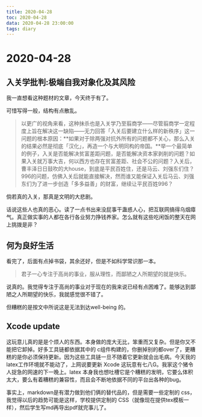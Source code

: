 ```yaml
---
title: 2020-04-28
toc: 2020-04-28
data: 2020-04-28 23:00:00
tags: diary
---
```



# 2020-04-28

## 入关学批判:极端自我对象化及其⻛险

我一直想看这种题材的文章，今天终于有了。

可惜写得一般，结构有点散乱。

> 以更广的视角来看，这种抹杀也是入关学乃至翦商学——尽管翦商学一定程度上旨在解决这一缺陷——无力回答「入关后要建立什么样的新秩序」这一问题的根本原因：**如果对于除两强对抗外所有的问题都不关心，那么入关的结果必然是彻底「汉化」，再造一个与大明同构的帝国。**举一个最简单的例子，入关是否能解决贫富差距问题，是否能解决资本家剥削的问题？如果入关就万事大吉，何以西方也存在贫富差距、社会不公的问题？入关后，曹丰泽日日鼓吹的大house，到底是平民百姓住，还是马云、刘强东们住？996的问题，仿佛入关后就能直接解决，然而谁又能保证入关后马云、刘强东们为了进一步创造「多多益善」的财富，继续让平民百姓996？

倘若真的入关，那真是文明的大悲剧。



话说这些人也真的恶心。读了一点书出来没屁事干蛊惑人心，把互联网搞得乌烟瘴气。真正做实事的人都在各行各业努力挣钱养家。怎么就有这些吃闲饭的整天在网上挑拨是非？

## 何为良好生活

看完了，后面有点掉书袋，其余还好，但是不如科学常识那一本。

> 君子一心专注于高尚的事业，服从理性，而鄙陋之人所期望的就是快乐。

说真的。我觉得专注于高尚的事业对于现在的我来说已经有点困难了。能够达到鄙陋之人所期望的快乐，我就感觉很不错了。

但糟糕的是按文中所说这是无法到达well-being 的。

## Xcode update

这玩意儿真的是是个烦人的东西。本身做的庞大无比，笨重而又复杂。但是你又不能把它卸掉。好多工具链都依据其中的 c组件构建的，你删掉别的都over了，更糟糕的是你必须保持更新。因为这些工具链一旦不随着它更新就会出毛病。今天我的latex工作环境就不能动了，上网说要更新 Xcode 这玩意有七八G。我家这个猪令人捉急的网速的下一晚上。latex 本身我也想吐槽它是个糟糕的发明，它要么体积太大，要么有着糟糕的兼容性，而且会不断地依据不同的平台出各种的bug。

事实上，markdown是有潜力做到他们俩的替代品的，但是需要一些定制的 css，我觉得以后的趋势可能是这样，学校提供定制的 CSS（就像现在提供tex模板一样），然后学生写md再导出pdf就完事儿了。
